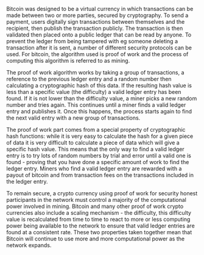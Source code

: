 Bitcoin was designed to be a virtual currency in which transactions can be made between two or more parties, secured by cryptography. 
To send a payment, users digitally sign transactions between themselves and the recipient, then publish the transaction publicly. 
The transaction is then validated then placed onto a public ledger that can be read by anyone. 
To prevent the ledger from being tampered with eg someone deleting a transaction after it is sent, a number of different security protocols can be used. 
For bitcoin, the algorithm used is proof of work and the process of computing this algorithm is referred to as mining.

The proof of work algorithm works by taking a group of transactions, a reference to the previous ledger entry and a random number then calculating a 
cryptographic hash of this data. If the resulting hash value is less than a specific value (the difficulty) a valid ledger entry has been found. If it is
not lower than the difficulty value, a miner picks a new random number and tries again. This continues until a miner finds a valid ledger entry and publishes it.
Once this happens, the process starts again to find the next valid entry with a new group of transactions.

The proof of work part comes from a special property of cryptographic hash functions: while it is very easy to calculate the hash for a given piece of data it is
very difficult to calculate a piece of data which will give a specific hash value. This means that the only way to find a valid ledger entry is to try lots of 
random numbers by trial and error until a valid one is found - proving that you have done a specific amount of work to find the ledger entry. Miners who find a
valid ledger entry are rewarded with a payout of bitcoin and from transaction fees on the transactions included in the ledger entry.

To remain secure, a crypto currency using proof of work for security honest participants in the network must control a majority of the computational power involved
in mining. Bitcoin and many other proof of work crypto currencies also include a scaling mechanism - the difficulty, this difficulty value is recalculated from time
to time to react to more or less computing power being available to the network to ensure that valid ledger entries are found at a consistent rate. These two 
properties taken together mean that Bitcoin will continue to use more and more computational power as the network expands. 
